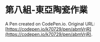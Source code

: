 # 第八組-東亞陶瓷作業

A Pen created on CodePen.io. Original URL: [https://codepen.io/k70729/pen/abmVrjR](https://codepen.io/k70729/pen/abmVrjR).


